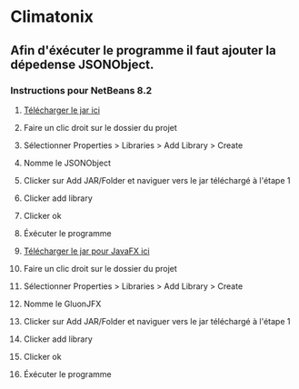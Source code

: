# Climatonix

## Afin d'éxécuter le programme il faut ajouter la dépedense JSONObject.

### Instructions pour NetBeans 8.2

1. [Télécharger le jar ici](https://repo1.maven.org/maven2/org/json/json/20190722/json-20190722.jar)
2. Faire un clic droit sur le dossier du projet
3. Sélectionner Properties > Libraries > Add Library > Create
4. Nomme le JSONObject
5. Clicker sur Add JAR/Folder et naviguer vers le jar téléchargé à l'étape 1
6. Clicker add library
7. Clicker ok
8. Éxécuter le programme

1. [Télécharger le jar pour JavaFX ici](https://nexus.gluonhq.com/nexus/content/repositories/releases/com/gluonhq/charm-glisten/4.4.1/charm-glisten-4.4.1.jar)
2. Faire un clic droit sur le dossier du projet
3. Sélectionner Properties > Libraries > Add Library > Create
4. Nomme le GluonJFX
5. Clicker sur Add JAR/Folder et naviguer vers le jar téléchargé à l'étape 1
6. Clicker add library
7. Clicker ok
8. Éxécuter le programme
